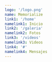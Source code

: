 ```yaml
---
logo: '/logo.png'
name: Memorialize
link1: '/home'
namelink1: Inicio
link2: '/galeria'
namelink2: Fotos
link3: '/videos'
namelink3: Videos
link4: '#'
namelink4: Mensajes
---
```

